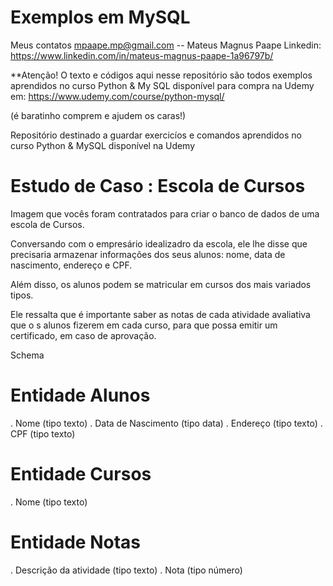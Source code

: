 # Exemplos em MySQL 
  
Meus contatos mpaape.mp@gmail.com -- Mateus Magnus Paape
Linkedin: https://www.linkedin.com/in/mateus-magnus-paape-1a96797b/

**Atenção! O texto e códigos aqui nesse repositório são todos exemplos aprendidos no curso Python & My SQL disponível para compra na Udemy em: https://www.udemy.com/course/python-mysql/ 

(é baratinho comprem e ajudem os caras!)

Repositório destinado a guardar exercicíos e comandos aprendidos no curso Python &amp; MySQL disponível na Udemy


# Estudo de Caso : Escola de Cursos

Imagem que vocês foram contratados para criar o banco de dados de uma escola de Cursos. 

Conversando com o empresário idealizadro da escola, ele lhe disse que precisaria armazenar informações dos seus alunos: nome, data de nascimento, endereço e CPF. 

Além disso, os alunos podem se matricular em cursos dos mais variados tipos.

Ele ressalta que é importante saber as notas de cada atividade avaliativa que o s alunos fizerem em cada curso, para que possa emitir um certificado, em caso de aprovação.

Schema

# Entidade Alunos

. Nome (tipo texto)
. Data de Nascimento (tipo data)
. Endereço (tipo texto)
. CPF (tipo texto)

# Entidade Cursos

. Nome (tipo texto)

# Entidade Notas

. Descrição da atividade (tipo texto)
. Nota (tipo número)




